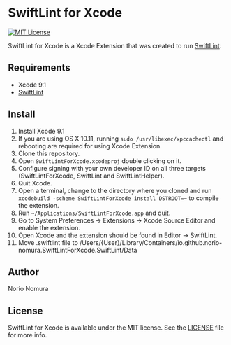# SwiftLint for Xcode
[![MIT License](http://img.shields.io/badge/license-MIT-blue.svg?style=flat)](LICENSE)

SwiftLint for Xcode is a Xcode Extension that was created to run [SwiftLint](https://github.com/realm/SwiftLint).

## Requirements
- Xcode 9.1
- [SwiftLint](https://github.com/realm/SwiftLint)

## Install

1. Install Xcode 9.1
2. If you are using OS X 10.11, running `sudo /usr/libexec/xpccachectl` and rebooting are required for using Xcode Extension.
3. Clone this repository.
4. Open `SwiftLintForXcode.xcodeproj` double clicking on it.
5. Configure signing with your own developer ID on all three targets (SwiftLintForXcode, SwiftLint and SwiftLintHelper).
6. Quit Xcode.
7. Open a terminal, change to the directory where you cloned and run `xcodebuild -scheme SwiftLintForXcode install DSTROOT=~` to compile the extension.
8. Run `~/Applications/SwiftLintForXcode.app` and quit.
9. Go to System Preferences -> Extensions -> Xcode Source Editor and enable the extension.
10. Open Xcode and the extension should be found in Editor -> SwiftLint.
11. Move .swiftlint file to /Users/{User}/Library/Containers/io.github.norio-nomura.SwiftLintForXcode.SwiftLint/Data

## Author

Norio Nomura

## License

SwiftLint for Xcode is available under the MIT license. See the [LICENSE](LICENSE) file for more info.
